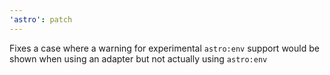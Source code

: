 ```yaml
---
'astro': patch
---
```


Fixes a case where a warning for experimental `astro:env` support would be shown when using an adapter but not actually using `astro:env`

